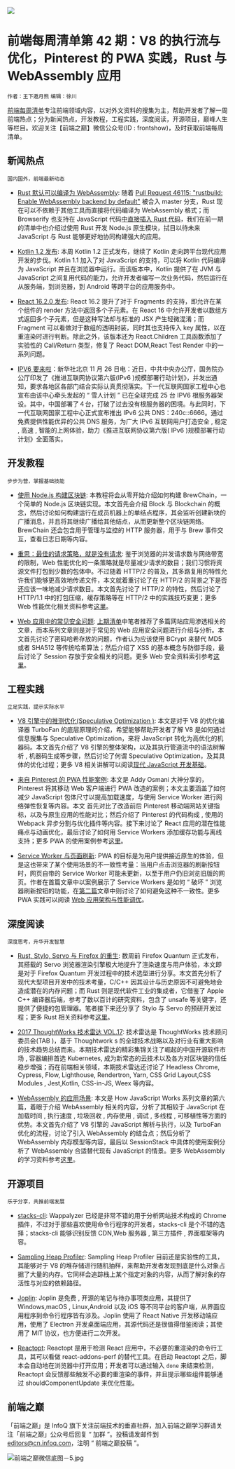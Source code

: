 ![](http://upload-images.jianshu.io/upload_images/1647496-b7b0b5003d84b57f.jpg?imageMogr2/auto-orient/strip%7CimageView2/2/w/1240)

# 前端每周清单第 42 期：V8 的执行流与优化，Pinterest 的 PWA 实践，Rust 与 WebAssembly 应用

`作者：王下邀月熊` `编辑：徐川`

[前端每周清单](http://www.infoq.com/cn/FE-Weekly)专注前端领域内容，以对外文资料的搜集为主，帮助开发者了解一周前端热点；分为新闻热点，开发教程，工程实践，深度阅读，开源项目，巅峰人生等栏目。欢迎关注【前端之巅】微信公众号(ID : frontshow)，及时获取前端每周清单。

## 新闻热点

`国内国外，前端最新动态`

- [Rust 默认可以编译为 WebAssembly](https://www.hellorust.com/news/native-wasm-target.html): 随着 [Pull Request 46115: "rustbuild: Enable WebAssembly backend by default"](https://github.com/rust-lang/rust/pull/46115) 被合入 master 分支，Rust 现在可以不依赖于其他工具而直接将代码编译为 WebAssembly 格式；而 Browserify 也支持在 JavaScript 代码[中直接插入 Rust 代码](https://parg.co/U5X)，我们在前一期的清单中也介绍过使用 Rust 开发 Node.js 原生模块，拭目以待未来 JavaScript 与 Rust 能够更好地协同构建强大的应用。

- [Kotlin 1.2 发布](https://blog.jetbrains.com/kotlin/2017/11/kotlin-1-2-released/): 本周 Kotlin 1.2 正式发布，继续了 Kotlin 走向跨平台现代应用开发的步伐。Kotlin 1.1 加入了对 JavaScript 的支持，可以将 Kotlin 代码编译为 JavaScript 并且在浏览器中运行。而该版本中，Kotlin 提供了在 JVM 与 JavaScript 之间复用代码的能力，允许开发者编写一次业务代码，然后运行在从服务端，到浏览器，到 Android 等跨平台的应用服务中。

- [React 16.2.0 发布](https://parg.co/UPh): React 16.2 提升了对于 Fragments 的支持，即允许在某个组件的 render 方法中返回多个子元素。在 React 16 中允许开发者以数组方式返回多个子元素，但是这种写法却与标准的 JSX 产生轻微混淆；而 Fragment 可以看做对于数组的透明封装，同时其也支持传入 key 属性，以在重渲染时进行判断。除此之外，该版本还为 React.Children 工具函数添加了实验性的 Call/Return 类型，修复了 React DOM,React Test Render 中的一系列问题。

- [IPV6 要来啦](https://parg.co/UZr)：新华社北京 11 月 26 日电：近日，中共中央办公厅，国务院办公厅印发了《推进互联网协议第六版(IPv6 )规模部署行动计划》，并发出通知，要求各地区各部门结合实际认真贯彻落实。下一代互联网国家工程中心也宣布由该中心牵头发起的 “ 雪人计划 ” 已在全球完成 25 台 IPV6 根服务器架设。其中，中国部署了４台，打破了过去没有根服务器的困境。与此同时，下一代互联网国家工程中心正式宣布推出 IPv6 公共 DNS：240c::6666。通过免费提供性能优异的公共 DNS 服务，为广大 IPv6 互联网用户打造安全 , 稳定 , 高速 , 智能的上网体验，助力《推进互联网协议第六版( IPv6 )规模部署行动计划》全面落实。

## 开发教程

`步步为营，掌握基础技能`

- [使用 Node.js 构建区块链](https://parg.co/Uuk): 本教程将会从零开始介绍如何构建 BrewChain，一个简单的 Node.js 区块链实现。本文首先会介绍 Block 与 Blockchain 的概念，然后讨论如何构建运行在成员机器上的单结点程序，其会监听创建新块的广播消息，并且将其继续广播给其他结点，从而更新整个区块链网络。BrewChain 还会包含用于管理与监控的 HTTP 服务器，用于与 Brew 事件交互，查看日志日期等内容。

- [重思：最佳的请求策略，就是没有请求](https://parg.co/Uui): 鉴于浏览器的并发请求数与网络带宽的限制，Web 性能优化的一条策略就是尽量减少请求的数目；我们习惯将资源文件打包到少数的包体中。不过随着 HTTP/2 的普及，其多路复用的特性允许我们能够更高效地传递文件，本文就着重讨论了在 HTTP/2 的背景之下是否还应该一味地减少请求数目。本文首先讨论了 HTTP/2 的特性，然后讨论了 HTTP/1.1 中的打包压缩，缓存策略等在 HTTP/2 中的实践技巧变更；更多 Web 性能优化相关资料参考[这里](https://parg.co/Umu)。

- [Web 应用中的常见安全问题](https://parg.co/Uu9): [上期清单](https://parg.co/UZu)中笔者推荐了多篇网站应用渗透相关的文章，而本系列文章则是对于常见的 Web 应用安全问题进行介绍与分析。本文首先讨论了密码哈希存放的问题，作者认为应该使用 BCrypt 来替代 MD5 或者 SHA512 等传统哈希算法；然后介绍了 XSS 的基本概念与防御手段，最后讨论了 Session 存放于安全相关的问题。更多 Web 安全资料索引参考[这里](https://parg.co/UZZ)。

## 工程实践

`立足实践，提示实际水平`

- [V8 引擎中的推测优化(Speculative Optimization )](https://parg.co/Uuv): 本文是对于 V8 的优化编译器 TurboFan 的底层原理的介绍，希望能够帮助开发者了解 V8 是如何通过信息搜集与 Speculative Optimization，来将 JavaScript 转化为高优化的机器码。本文首先介绍了 V8 引擎的整体架构，以及其执行管道流中的语法树解析 , 机器码生成等步骤，然后讨论了何谓 Speculative Optimization，及其具体的优化过程；更多 V8 相关讲解可以阅读[现代 JavaScript 开发基础](https://url.wx-coder.cn/lrKga)。

- [来自 Pinterest 的 PWA 性能案例](https://parg.co/UuI): 本文是 Addy Osmani 大神分享的，Pinterest 将其移动 Web 客户端进行 PWA 改造的案例；本文主要涵盖了如何减少 JavaScript 包体尺寸以提高加载速度，与使用 Service Worker 进行网络弹性恢复等内容。本文 首先对比了改造前后 Pinterest 移动端网站关键指标，以及与原生应用的性能对比；然后介绍了 Pinterest 的代码构成 , 使用的 Webpack 异步分割与优化插件等内容。接下来讨论了 React 应用的潜在性能痛点与动画优化，最后讨论了如何用 Service Workers 添加缓存功能与离线支持；更多 PWA 的使用案例参考[这里](https://parg.co/UUY)。

- [Service Worker 与页面刷新](https://parg.co/Uue): PWA 的目标是为用户提供接近原生的体验，但是这也带来了某个使用场景的不一致性考量：当用户点击浏览器的刷新按钮时，网页自带的 Service Worker 可能未更新，以至于用户仍旧浏览旧版的网页。作者在首篇文章中以案例展示了 Service Workers 是如何 “ 破坏 ” 浏览器刷新按钮的功能，在[第二篇](https://parg.co/Uu1)文章中则讨论了如何避免这种不一致性。更多 PWA 实践可以阅读 [Web 应用架构与性能调优](https://parg.co/UGZ)。

## 深度阅读

`深度思考，升华开发智慧`

- [Rust, Stylo, Servo 与 Firefox 的重生](http://bholley.net/blog/2017/stylo.html): 数周前 Firefox Quantum 正式发布，其搭载的 Servo 浏览器渲染引擎极大地提升了渲染速度与用户体验，本文即是对于 Firefox Quantum 开发过程中的技术选型进行分享。本文首先分析了现代大型项目开发中的技术考量，C/C++ 因其设计与历史原因不可避免地会造成潜在的内存问题；而 Rust 则是现代软件工业的集成者，它借鉴了 Apple C++ 编译器后端，参考了数以百计的研究资料，包含了 unsafe 等关键字，还提供了便捷的包管理器。笔者接下来还分享了 Stylo 与 Servo 的预研开发过程；更多 Rust 相关资料参考[这里](https://parg.co/UZ6)。

- [2017 ThoughtWorks 技术雷达 VOL.17](https://parg.co/Uu6): 技术雷达是 ThoughtWorks 技术顾问委员会(TAB )，基于 Thoughtwork s 的全球技术战略以及对行业有重大影响的技术趋势总结而来。本期技术雷达的精彩集锦关注了崛起的中国开源软件市场 , 容器编排首选 Kubernetes, 成为新常态的云技术以及各方对区块链的信任稳步增强；而在前端相关领域，本期技术雷达还讨论了 Headless Chrome, Cypress, Flow, Lighthouse, Rendertron, Yarn, CSS Grid Layout,CSS Modules , Jest,Kotlin, CSS-in-JS, Weex 等内容。

- [WebAssembly 的应用场景](https://parg.co/Uua): 本文是 How JavaScript Works 系列文章的第六篇，着眼于介绍 WebAssembly 相关的内容，分析了其相较于 JavaScript 在加载时间 , 执行速度 , 垃圾回收 , 内存使用 , 调试 , 多线程 , 可移植性等方面的优势。本文首先介绍了 V8 引擎的 JavaScript 解析与执行，以及 TurboFan 优化的流程，讨论了引入 WebAssembly 的结合点；然后分析了 WebAssembly 内存模型等内容，最后以 SessionStack 中具体的使用案例分析了 WebAssembly 合适替代现有 JavaScript 的情景。更多 WebAssembly 的学习资料参考[这里](https://parg.co/b2S)。

## 开源项目

`乐于分享，共推前端发展`

- [stacks-cli](https://github.com/WeiChiaChang/stacks-cli): Wappalyzer 已经是非常不错的用于分析网站技术构成的 Chrome 插件，不过对于那些喜欢使用命令行程序的开发者，stacks-cli 是个不错的选择；stacks-cli 能够识别反馈 CDN,Web 服务器 , 第三方插件 , 界面框架等内容。

- [Sampling Heap Profiler](https://parg.co/UPq): Sampling Heap Profiler 目前还是实验性的工具，其能够对于 V8 的堆存储进行随机抽样，来帮助开发者发现到底是什么对象占据了大量的内存。它同样会追踪栈上某个指定对象的内容，从而了解对象的存活性与对应的依赖路径。

- [Joplin](https://github.com/laurent22/joplin): Joplin 是免费 , 开源的笔记与待办事项类应用，其提供了 Windows,macOS , Linux,Android 以及 iOS 等不同平台的客户端，从界面应用程序到命令行程序皆有涉及。Joplin 使用了 React Native 开发移动端应用，使用了 Electron 开发桌面端应用，其源代码还是很值得借鉴阅读；其使用了 MIT 协议，也方便进行二次开发。

- [Reactopt](https://github.com/reactopt/reactopt): Reactopt 是用于检测 React 应用中，不必要的重渲染的命令行工具，其可以看做 react-addons-perf 的替代工具。在启动 Reactopt 之后，脚本会自动地在浏览器中打开应用；开发者可以通过输入 `done` 来结束检测，Reactopt 会反馈那些触发不必要的重渲染的事件，并且提示哪些组件能够通过 shouldComponentUpdate 来优化性能。

## 前端之巅

「前端之巅」是 InfoQ 旗下关注前端技术的垂直社群，加入前端之巅学习群请关注「前端之巅」公众号后回复 “ 加群 ”。投稿请发邮件到 editors@cn.infoq.com，注明 “ 前端之巅投稿 ”。

![前端之巅微信底图－5.jpg](http://upload-images.jianshu.io/upload_images/1647496-01712a993d2b23de.jpg?imageMogr2/auto-orient/strip%7CimageView2/2/w/1240)
